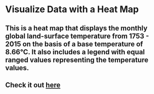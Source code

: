 # Visualize Data with a Heat Map
## This is a heat map that displays the monthly global land-surface temperature from 1753 - 2015 on the basis of a base temperature of 8.66°C. It also includes a legend with equal ranged values representing the temperature values.
## Check it out [here](https://tirthp14.github.io/heat-map-data-visualization/)
